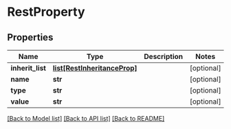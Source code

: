 # RestProperty

## Properties
Name | Type | Description | Notes
------------ | ------------- | ------------- | -------------
**inherit_list** | [**list[RestInheritanceProp]**](RestInheritanceProp.md) |  | [optional] 
**name** | **str** |  | [optional] 
**type** | **str** |  | [optional] 
**value** | **str** |  | [optional] 

[[Back to Model list]](../README.md#documentation-for-models) [[Back to API list]](../README.md#documentation-for-api-endpoints) [[Back to README]](../README.md)



